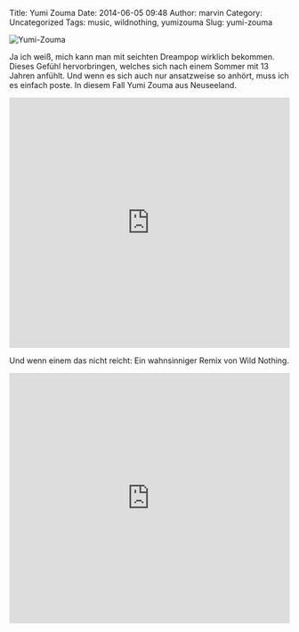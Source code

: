 Title: Yumi Zouma
Date: 2014-06-05 09:48
Author: marvin
Category: Uncategorized
Tags: music, wildnothing, yumizouma
Slug: yumi-zouma

![Yumi-Zouma]({filename}/images/Yumi-Zouma.jpg)

Ja ich weiß, mich kann man mit seichten Dreampop wirklich bekommen.
Dieses Gefühl hervorbringen, welches sich nach einem Sommer mit 13
Jahren anfühlt. Und wenn es sich auch nur ansatzweise so anhört, muss
ich es einfach poste. In diesem Fall Yumi Zouma aus Neuseeland.

<iframe width="100%" height="450" scrolling="no" frameborder="no" src="https://w.soundcloud.com/player/?url=https%3A//api.soundcloud.com/playlists/15960173&amp;auto_play=false&amp;hide_related=false&amp;show_comments=true&amp;show_user=true&amp;show_reposts=false&amp;visual=true"></iframe>

Und wenn einem das nicht reicht: Ein wahnsinniger Remix von Wild
Nothing.

<iframe width="100%" height="450" scrolling="no" frameborder="no" src="https://w.soundcloud.com/player/?url=https%3A//api.soundcloud.com/tracks/132379111&amp;auto_play=false&amp;hide_related=false&amp;show_comments=true&amp;show_user=true&amp;show_reposts=false&amp;visual=true"></iframe>

